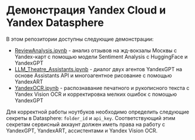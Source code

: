 # Демонстрация Yandex Cloud и Yandex Datasphere

В этом репозитории доступны следующие демонстрации:

* [ReviewAnalysis.ipynb](ReviewAnalysis.ipynb) - анализ отзывов на жд-вокзалы Москвы с Yandex-карт с помощью модели Sentiment Analysis с HuggingFace и YandexGPT
* [LLM_Theatre_Assistants.ipynb](LLM_Theatre_Assistants.ipynb) - диалог двух агентов YandexGPT на основе Assistants API и многоагентное рисование с помощью YandexART
* [YandexOCR.ipynb](YandexOCR.ipynb) - распознавание печатного и рукописного текста с Yandex Vision OCR и корректировка мелких ошибок с помощью YandexGPT

Для корректной работы ноутбуков необходимо определить следующие секреты в Datasphere: `folder_id` и `api_key`. Соответствующий этим секретам сервисный аккаунт должен иметь права на работу с YandexGPT, YandexART, ассистентами и Yandex Vision OCR.